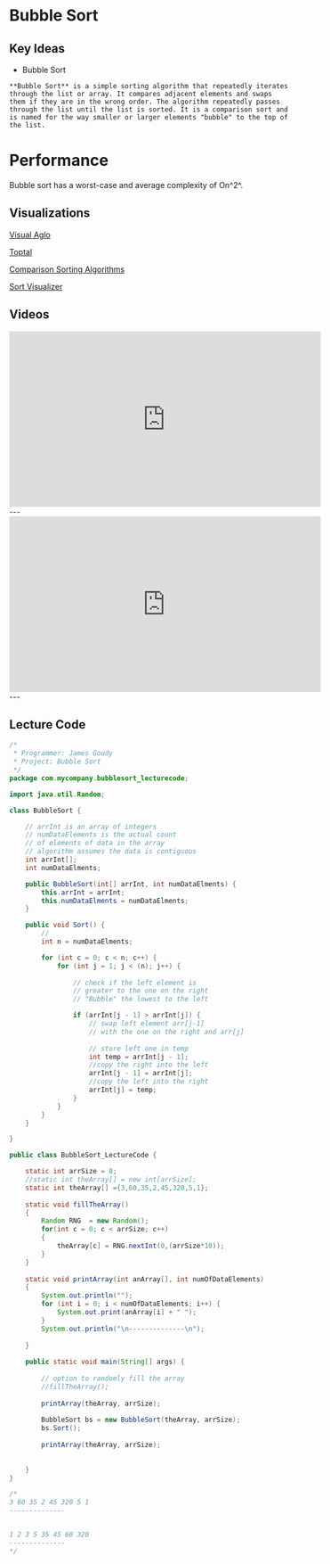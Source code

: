 # Bubble Sort

## Key Ideas

* Bubble Sort



```{admonition} Definition
**Bubble Sort** is a simple sorting algorithm that repeatedly iterates through the list or array. It compares adjacent elements and swaps them if they are in the wrong order. The algorithm repeatedly passes through the list until the list is sorted. It is a comparison sort and is named for the way smaller or larger elements "bubble" to the top of the list.
```



# Performance

Bubble sort has a worst-case and average complexity of On^2^.



##  Visualizations

[Visual Aglo](https://visualgo.net/en/sorting)

[Toptal](https://www.toptal.com/developers/sorting-algorithms)

[Comparison Sorting Algorithms](https://www.cs.usfca.edu/~galles/visualization/ComparisonSort.html)

[Sort Visualizer](https://www.sortvisualizer.com/)



## Videos

<iframe width="560" height="315" src="https://www.youtube.com/embed/xli_FI7CuzA" title="YouTube video player" frameborder="0" allow="accelerometer; autoplay; clipboard-write; encrypted-media; gyroscope; picture-in-picture" allowfullscreen></iframe>
---

<iframe width="560" height="315" src="https://www.youtube.com/embed/lyZQPjUT5B4" title="YouTube video player" frameborder="0" allow="accelerometer; autoplay; clipboard-write; encrypted-media; gyroscope; picture-in-picture" allowfullscreen></iframe>
---



## Lecture Code

```java
/*
 * Programmer: James Goudy
 * Project: Bubble Sort
 */
package com.mycompany.bubblesort_lecturecode;

import java.util.Random;

class BubbleSort {

    // arrInt is an array of integers
    // numDataElements is the actual count 
    // of elements of data in the array
    // algorithm assumes the data is contiguous
    int arrInt[];
    int numDataElments;

    public BubbleSort(int[] arrInt, int numDataElments) {
        this.arrInt = arrInt;
        this.numDataElments = numDataElments;
    }

    public void Sort() {
        // 
        int n = numDataElments;

        for (int c = 0; c < n; c++) {
            for (int j = 1; j < (n); j++) {
                
                // check if the left element is 
                // greater to the one on the right
                // "Bubble" the lowest to the left

                if (arrInt[j - 1] > arrInt[j]) {
                    // swap left element arr[j-1]
                    // with the one on the right and arr[j]
                    
                    // store left one in temp
                    int temp = arrInt[j - 1];
                    //copy the right into the left
                    arrInt[j - 1] = arrInt[j];
                    //copy the left into the right
                    arrInt[j] = temp;
                }
            }
        }
    }

}

public class BubbleSort_LectureCode {

    static int arrSize = 8;
    //static int theArray[] = new int[arrSize];
    static int theArray[] ={3,60,35,2,45,320,5,1}; 
    
    static void fillTheArray()
    {
        Random RNG  = new Random();
        for(int c = 0; c < arrSize; c++)
        {
            theArray[c] = RNG.nextInt(0,(arrSize*10));
        }
    }
    
    static void printArray(int anArray[], int numOfDataElements)
    {
        System.out.println("");
        for (int i = 0; i < numOfDataElements; i++) {
            System.out.print(anArray[i] + " ");
        }
        System.out.println("\n--------------\n");
        
    }
    
    public static void main(String[] args) {
       
        // option to randomly fill the array
        //fillTheArray();
        
        printArray(theArray, arrSize);
        
        BubbleSort bs = new BubbleSort(theArray, arrSize);
        bs.Sort();
        
        printArray(theArray, arrSize);
               
        
    }
}

/*
3 60 35 2 45 320 5 1 
--------------


1 2 3 5 35 45 60 320 
--------------
*/
```

